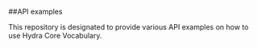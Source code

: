 ##API examples

This repository is designated to provide various API examples on how to use Hydra Core Vocabulary.